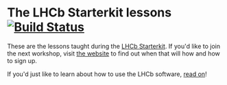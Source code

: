 # The LHCb Starterkit lessons [![Build Status](https://travis-ci.org/lhcb/starterkit-lessons.svg?branch=master)](https://travis-ci.org/lhcb/starterkit-lessons)

These are the lessons taught during the [LHCb Starterkit][starterkit]. If 
you'd like to join the next workshop, visit [the website][starterkit] to find 
out when that will how and how to sign up.

If you'd just like to learn about how to use the LHCb software, [read
on](first-analysis-steps)!

[starterkit]: https://lhcb.github.io/starterkit
